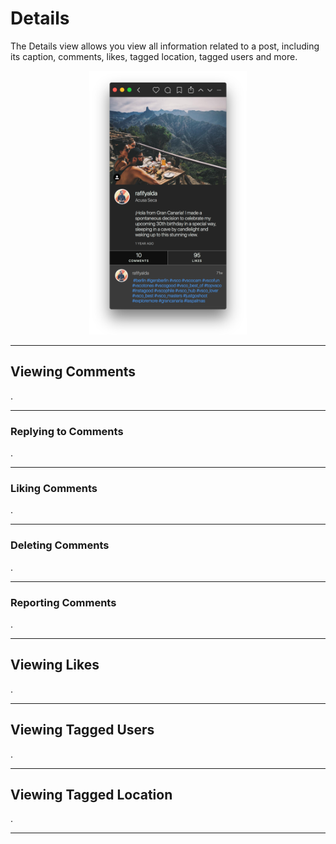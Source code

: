 # Details

The Details view allows you view all information related to a post, including its caption, comments, likes, tagged location, tagged users and more.

<p style="text-align: center; margin-top: 1em;"><img src="/views/assets/detail-view.png" width="50%" height="50%" /></p>

------

## Viewing Comments

.

-----

### Replying to Comments

.

-----

### Liking Comments

.

-----


### Deleting Comments

.

-----

### Reporting Comments

.

-----

## Viewing Likes

.

-----

## Viewing Tagged Users

.

-----

## Viewing Tagged Location

.

-----